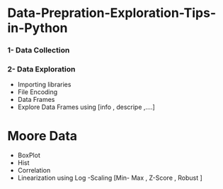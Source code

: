 # Data-Prepration-Exploration-Tips-in-Python

### 1- Data Collection 
### 2- Data Exploration
- Importing libraries
- File Encoding
- Data Frames 
- Explore Data Frames using [info , descripe ,....]
# Moore Data
- BoxPlot
- Hist
- Correlation 
- Linearization using Log
-Scaling [Min- Max , Z-Score , Robust ]



